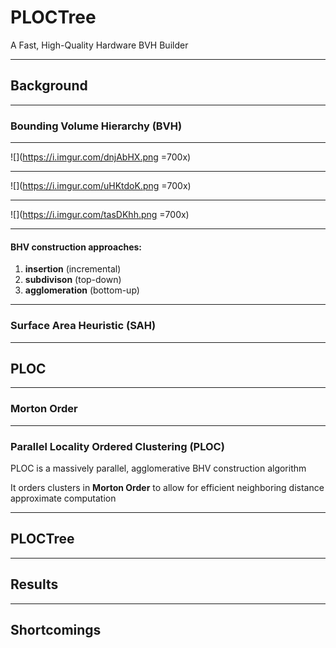 # PLOCTree
A Fast, High-Quality Hardware BVH Builder

---

## Background

---

### Bounding Volume Hierarchy (BVH)

---

![](https://i.imgur.com/dnjAbHX.png =700x)


---

![](https://i.imgur.com/uHKtdoK.png =700x)


---

![](https://i.imgur.com/tasDKhh.png =700x)



<!-- What is the current problem? -->

---

#### BHV construction approaches:

1. **insertion** (incremental)
2. **subdivison** (top-down)
3. **agglomeration** (bottom-up)

<!-- bla bla -->

---

### Surface Area Heuristic (SAH)

<!-- -->

---

## PLOC

---

### Morton Order

<!-- quick explanation for those who don't know -->

---


### Parallel Locality Ordered Clustering (PLOC)

PLOC is a massively parallel, agglomerative BHV construction algorithm

It orders clusters in **Morton Order** to allow for efficient neighboring distance approximate computation


<!-- -->

---

## PLOCTree


<!-- How solution works (original contributions) -->

---

## Results

<!-- -->

---

## Shortcomings


<!-- what does not work -->